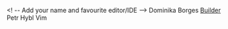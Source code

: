 <! -- Add your name and favourite editor/IDE -->
Dominika Borges [Builder](https://wiki.gnome.org/Apps/Builder)
Petr Hybl Vim
